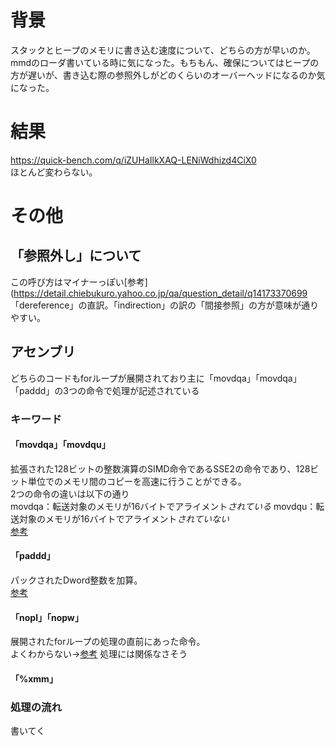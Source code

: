 
# 背景
スタックとヒープのメモリに書き込む速度について、どちらの方が早いのか。mmdのローダ書いている時に気になった。もちもん、確保についてはヒープの方が遅いが、書き込む際の参照外しがどのくらいのオーバーヘッドになるのか気になった。

# 結果
https://quick-bench.com/q/iZUHaIlkXAQ-LENiWdhizd4CiX0  
ほとんど変わらない。

# その他

## 「参照外し」について
この呼び方はマイナーっぽい[参考](https://detail.chiebukuro.yahoo.co.jp/qa/question_detail/q14173370699  
「dereference」の直訳。「indirection」の訳の「間接参照」の方が意味が通りやすい。  

## アセンブリ
どちらのコードもforループが展開されており主に「movdqa」「movdqa」「paddd」の3つの命令で処理が記述されている

### キーワード

#### 「movdqa」「movdqu」

拡張された128ビットの整数演算のSIMD命令であるSSE2の命令であり、128ビット単位でのメモリ間のコピーを高速に行うことができる。  
2つの命令の違いは以下の通り  
movdqa：転送対象のメモリが16バイトでアライメント*されている*
movdqu：転送対象のメモリが16バイトでアライメント*されていない*  
[参考](http://kirihari.net/program/memcpy.html) 


#### 「paddd」

パックされたDword整数を加算。  
[参考](https://qiita.com/deta-mamoru/items/d9582d5c0d3fe7d61f85#543-mmx-packed-arithmetic-instructions)


#### 「nopl」「nopw」

展開されたforループの処理の直前にあった命令。  
よくわからない→[参考](https://stackoverflow.com/questions/17030771/why-does-x86-nopl-instruction-take-an-operand) 
処理には関係なさそう  

#### 「%xmm」

### 処理の流れ

書いてく





